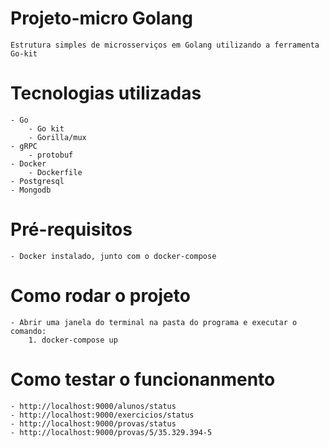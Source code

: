 # Projeto-micro Golang
    Estrutura simples de microsserviços em Golang utilizando a ferramenta Go-kit

# Tecnologias utilizadas
    - Go
        - Go kit
        - Gorilla/mux
    - gRPC
        - protobuf
    - Docker
        - Dockerfile
    - Postgresql
    - Mongodb

# Pré-requisitos
    - Docker instalado, junto com o docker-compose

# Como rodar o projeto
    - Abrir uma janela do terminal na pasta do programa e executar o comando:
        1. docker-compose up

# Como testar o funcionanmento
    - http://localhost:9000/alunos/status
    - http://localhost:9000/exercicios/status
    - http://localhost:9000/provas/status
    - http://localhost:9000/provas/5/35.329.394-5